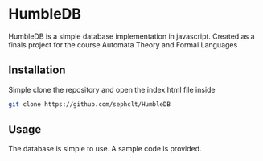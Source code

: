 # HumbleDB
HumbleDB is a simple database implementation in javascript. Created as a finals project for the course Automata Theory and Formal Languages
## Installation
Simple clone the repository and open the index.html file inside
```bash
git clone https://github.com/sephclt/HumbleDB
```
## Usage
The database is simple to use. A sample code is provided.
